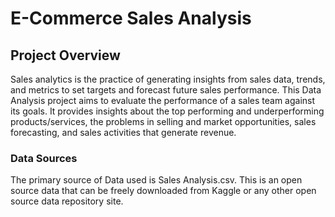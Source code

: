 # E-Commerce Sales Analysis

## Project Overview
 Sales analytics is the practice of generating insights from sales data, trends, and metrics to set targets and forecast future sales performance. This Data Analysis project aims to evaluate the performance of a sales team against its goals. It provides insights about the top performing and underperforming products/services, the problems in selling and market opportunities, sales forecasting, and sales activities that generate revenue.

### Data Sources
The primary source of Data used is Sales Analysis.csv. This is an open source data that can be freely downloaded from Kaggle or any other open source data repository site.
